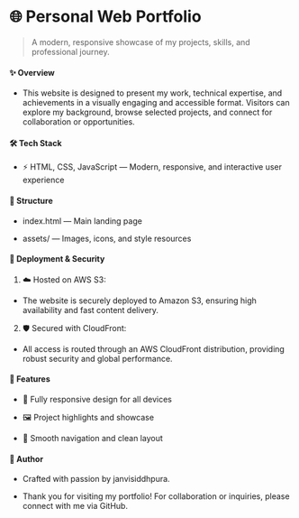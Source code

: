# 🌐 Personal Web Portfolio

> A modern, responsive showcase of my projects, skills, and professional journey.

#### ✨ Overview

- This website is designed to present my work, technical expertise, and achievements in a visually engaging and accessible format. Visitors can explore my background, browse selected projects, and connect for collaboration or opportunities.

#### 🛠️ Tech Stack

- ⚡ HTML, CSS, JavaScript — Modern, responsive, and interactive user experience

#### 📁 Structure

- index.html — Main landing page

- assets/ — Images, icons, and style resources

#### 🚀 Deployment & Security

1. ☁️ Hosted on AWS S3:

- The website is securely deployed to Amazon S3, ensuring high availability and fast content delivery.

2. 🛡️ Secured with CloudFront:

- All access is routed through an AWS CloudFront distribution, providing robust security and global performance.

#### 📸 Features

- 📱 Fully responsive design for all devices

- 🖼️ Project highlights and showcase

- 🧭 Smooth navigation and clean layout

#### 👤 Author

- Crafted with passion by janvisiddhpura.

- Thank you for visiting my portfolio! For collaboration or inquiries, please connect with me via GitHub.